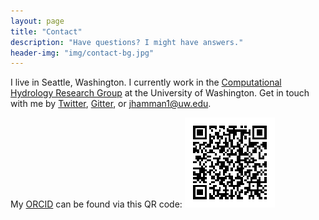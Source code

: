 ```yaml
---
layout: page
title: "Contact"
description: "Have questions? I might have answers."
header-img: "img/contact-bg.jpg"
---
```


I live in Seattle, Washington. I currently work in the [Computational Hydrology Research Group](http://uw-hydro.github.io/) at the University of Washington. Get in touch with me by [Twitter](https://twitter.com/HammanHydro), [Gitter](https://gitter.im/jhamman), or [jhamman1@uw.edu](mailto:jhamman1@uw.edu).

My [ORCID](http://orcid.org/0000-0001-7479-8439) can be found via this QR code: [![QR code](/img/my_orcid_qrcode.png)](http://orcid.org/0000-0001-7479-8439)
